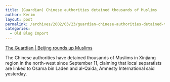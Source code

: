 ```yaml
---
title: (Guardian) Chinese authorities detained thousands of Muslims
author: Kerim
layout: post
permalink: /archives/2002/03/23/guardian-chinese-authorities-detained-thousands-of-muslims/
categories:
  - Old Blog Import
---
```

<a href="http://www.guardian.co.uk/international/story/0,3604,672540,00.htm" onclick="_gaq.push(['_trackEvent', 'outbound-article', 'http://www.guardian.co.uk/international/story/0,3604,672540,00.htm', 'The Guardian | Beijing rounds up Muslims']);" >The Guardian | Beijing rounds up Muslims</a> 

The Chinese authorities have detained thousands of Muslims in Xinjiang region in the north-west since September 11, claiming that local separatists are linked to Osama bin Laden and al-Qaida, Amnesty International said yesterday.

